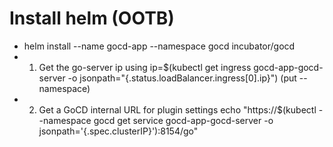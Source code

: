 # Install helm (OOTB)
  * helm install --name gocd-app --namespace gocd incubator/gocd
  * 1. Get the go-server ip using 
       ip=$(kubectl get ingress gocd-app-gocd-server -o jsonpath="{.status.loadBalancer.ingress[0].ip}") (put --namespace)
  * 2. Get a GoCD internal URL for plugin settings
       echo "https://$(kubectl --namespace gocd get service gocd-app-gocd-server  -o jsonpath='{.spec.clusterIP}'):8154/go"
       
  
  
